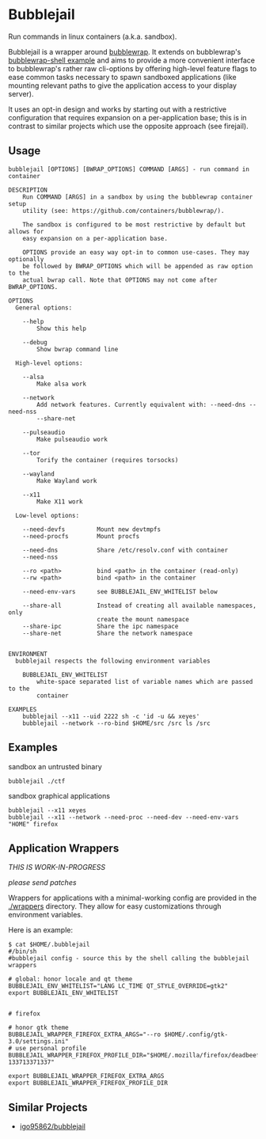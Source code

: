 # Bubblejail

Run commands in linux containers (a.k.a. sandbox).

Bubblejail is a wrapper around [bubblewrap](https://github.com/containers/bubblewrap/).
It extends on bubblewrap's
[bubblewrap-shell example](https://github.com/containers/bubblewrap/blob/b8e6e1159e63045679ae57b8b379b39eae7798a6/demos/bubblewrap-shell.sh)
and aims to provide a more convenient interface to bubblewrap's rather raw
cli-options by offering high-level feature flags to ease common tasks necessary
to spawn sandboxed applications (like mounting relevant paths to give the
application access to your display server).

It uses an opt-in design and works by starting out with a restrictive configuration
that requires expansion on a per-application base; this is in contrast to
similar projects which use the opposite approach (see firejail).

## Usage

```
bubblejail [OPTIONS] [BWRAP_OPTIONS] COMMAND [ARGS] - run command in container

DESCRIPTION
	Run COMMAND [ARGS] in a sandbox by using the bubblewrap container setup
	utility (see: https://github.com/containers/bubblewrap/).

	The sandbox is configured to be most restrictive by default but allows for
	easy expansion on a per-application base.

	OPTIONS provide an easy way opt-in to common use-cases. They may optionally
	be followed by BWRAP_OPTIONS which will be appended as raw option to the
	actual bwrap call. Note that OPTIONS may not come after BWRAP_OPTIONS.

OPTIONS
  General options:

	--help
		Show this help

	--debug
		Show bwrap command line

  High-level options:

	--alsa
		Make alsa work

	--network
		Add network features. Currently equivalent with: --need-dns --need-nss
		--share-net

	--pulseaudio
		Make pulseaudio work

	--tor
		Torify the container (requires torsocks)

	--wayland
		Make Wayland work

	--x11
		Make X11 work

  Low-level options:

	--need-devfs         Mount new devtmpfs
	--need-procfs        Mount procfs

	--need-dns           Share /etc/resolv.conf with container
	--need-nss

	--ro <path>          bind <path> in the container (read-only)
	--rw <path>          bind <path> in the container

	--need-env-vars      see BUBBLEJAIL_ENV_WHITELIST below

	--share-all          Instead of creating all available namespaces, only
	                     create the mount namespace
	--share-ipc          Share the ipc namespace
	--share-net          Share the network namespace


ENVIRONMENT
  bubblejail respects the following environment variables

	BUBBLEJAIL_ENV_WHITELIST
		white-space separated list of variable names which are passed to the
		container

EXAMPLES
	bubblejail --x11 --uid 2222 sh -c 'id -u && xeyes'
	bubblejail --network --ro-bind $HOME/src /src ls /src
```

## Examples

sandbox an untrusted binary

	bubblejail ./ctf

sandbox graphical applications

	bubblejail --x11 xeyes
	bubblejail --x11 --network --need-proc --need-dev --need-env-vars "HOME" firefox

## Application Wrappers

_THIS IS WORK-IN-PROGRESS_

_please send patches_

Wrappers for applications with a minimal-working config are provided in the
[./wrappers](./wrappers) directory. They allow for easy customizations through environment
variables.

Here is an example:

	$ cat $HOME/.bubblejail
	#/bin/sh
	#bubblejail config - source this by the shell calling the bubblejail wrappers

	# global: honor locale and qt theme
	BUBBLEJAIL_ENV_WHITELIST="LANG LC_TIME QT_STYLE_OVERRIDE=gtk2"
	export BUBBLEJAIL_ENV_WHITELIST


	# firefox

	# honor gtk theme
	BUBBLEJAIL_WRAPPER_FIREFOX_EXTRA_ARGS="--ro $HOME/.config/gtk-3.0/settings.ini"
	# use personal profile
	BUBBLEJAIL_WRAPPER_FIREFOX_PROFILE_DIR="$HOME/.mozilla/firefox/deadbeef.default-133713371337"

	export BUBBLEJAIL_WRAPPER_FIREFOX_EXTRA_ARGS
	export BUBBLEJAIL_WRAPPER_FIREFOX_PROFILE_DIR

## Similar Projects

* [igo95862/bubblejail](https://github.com/igo95862/bubblejail)
